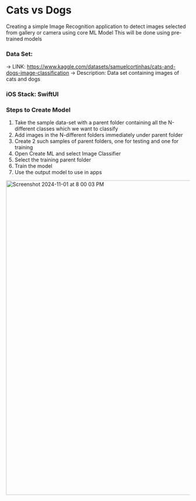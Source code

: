 # Cats vs Dogs
Creating a simple Image Recognition application to detect images selected from gallery or camera using core ML Model
This will be done using pre-trained models


### Data Set: 
-> LINK:        https://www.kaggle.com/datasets/samuelcortinhas/cats-and-dogs-image-classification
-> Description: Data set containing images of cats and dogs


### iOS Stack: **SwiftUI**

### Steps to Create Model
1. Take the sample data-set with a parent folder containing all the N-different classes which we want to classify
2. Add images in the N-different folders immediately under parent folder
3. Create 2 such samples of parent folders, one for testing and one for training
4. Open Create ML and select Image Classifier
5. Select the training parent folder
6. Train the model
7. Use the output model to use in apps

<img width="861" alt="Screenshot 2024-11-01 at 8 00 03 PM" src="https://github.com/user-attachments/assets/fd7495db-8773-4518-8760-27c1ee6548f7">
